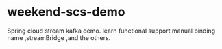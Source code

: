 # weekend-scs-demo
Spring cloud stream kafka demo. learn functional support,manual binding name ,streamBridge ,and the others. 
